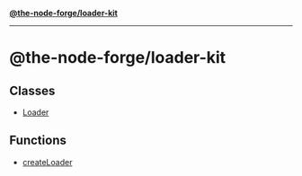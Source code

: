[**@the-node-forge/loader-kit**](README.md)

---

# @the-node-forge/loader-kit

## Classes

- [Loader](classes/Loader.md)

## Functions

- [createLoader](functions/createLoader.md)

